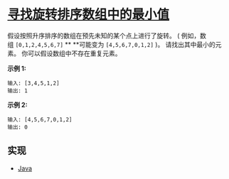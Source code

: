 # [寻找旋转排序数组中的最小值](https://leetcode-cn.com/problems/find-minimum-in-rotated-sorted-array/)

假设按照升序排序的数组在预先未知的某个点上进行了旋转。
( 例如，数组 `[0,1,2,4,5,6,7]` ** **可能变为 `[4,5,6,7,0,1,2]` )。
请找出其中最小的元素。
你可以假设数组中不存在重复元素。

**示例 1:**

```
输入: [3,4,5,1,2]
输出: 1
```

**示例 2:**

```
输入: [4,5,6,7,0,1,2]
输出: 0
```

## 实现

- [Java](https://github.com/pojozhang/playground/blob/master/solutions/java/src/main/java/playground/algorithm/FindMinimumInRotatedSortedArray.java)
